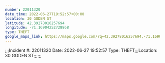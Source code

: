 ```yaml
---
number: 22011320
date_time: 2022-06-27T19:52:57+00:00
location: 30 GODEN ST
latitude: 42.39278016257694
longitude: -71.16904252728868
type: THEFT
google_maps_link: https://maps.google.com/?q=42.39278016257694,-71.16904252728868
---
```


;;;Incident #: 22011320  Date: 2022-06-27 19:52:57  Type: THEFT;;;Location: 30 GODEN ST;;;;;;
